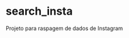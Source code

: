 
# search_insta

<!-- badges: start -->
<!-- badges: end -->

Projeto para raspagem de dados de Instagram

